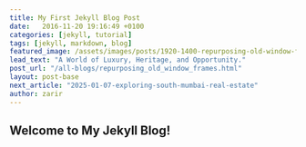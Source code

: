 ```yaml
---
title: My First Jekyll Blog Post
date:   2016-11-20 19:16:49 +0100
categories: [jekyll, tutorial]
tags: [jekyll, markdown, blog]
featured_image: /assets/images/posts/1920-1400-repurposing-old-window-frames.jpg
lead_text: "A World of Luxury, Heritage, and Opportunity."
post_url: "/all-blogs/repurposing_old_window_frames.html"
layout: post-base
next_article: "2025-01-07-exploring-south-mumbai-real-estate"
author: zarir
---
```


## Welcome to My Jekyll Blog!

